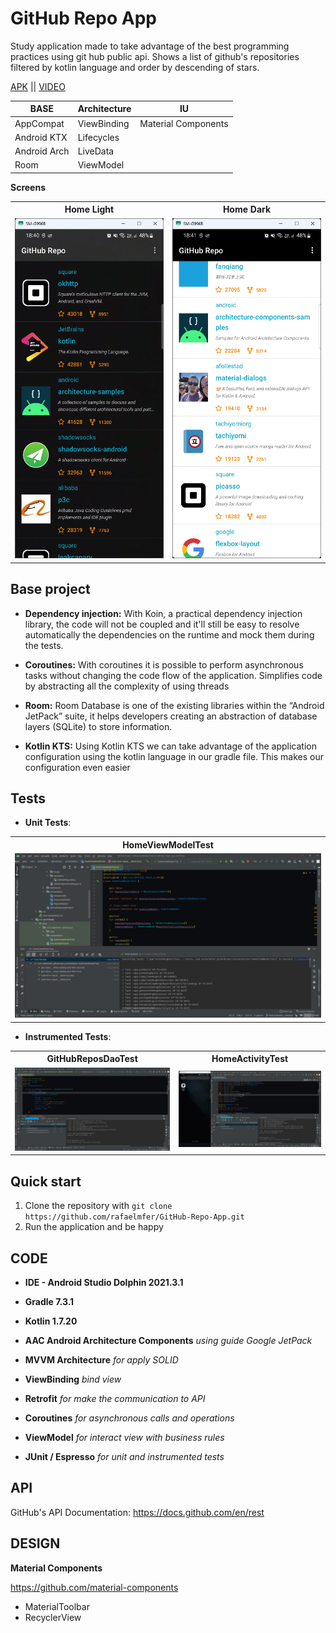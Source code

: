 # GitHub Repo App

Study application made to take advantage of the best programming practices using git hub public api.
Shows a list of github's repositories filtered by kotlin language and order by descending of stars. 

[APK](https://github.com/rafaelmfer/GitHub-Repo-App/blob/master/apk/app-debug.apk?raw=true)
|| [VIDEO](https://github.com/rafaelmfer/GitHub-Repo-App/blob/master/github_assets/videos/screen_recording_app.mp4?raw=true)

<table>
    <thead>
        <tr>
            <th>BASE</th>
            <th>Architecture</th>
            <th>IU</th>
        </tr>
    </thead>
    <tbody>
        <tr>
            <td>AppCompat</td>
            <td>ViewBinding</td>
            <td>Material Components</td>
        </tr>
        <tr>
            <td>Android KTX</td>
            <td>Lifecycles</td>
        </tr>
        <tr>
            <td>Android Arch</td>
            <td>LiveData</td>
        </tr>
        <tr>
            <td>Room</td>
            <td>ViewModel</td>
        </tr>
    </tbody>
</table>


**Screens**
<table>  
    <th>Home Light</th>
    <th>Home Dark</th>
    <tr>
        <td>
            <img src="https://github.com/rafaelmfer/GitHub-Repo-App/blob/master/github_assets/images/Home%20Light.png"/>
        </td>
        <td>
            <img src="https://github.com/rafaelmfer/GitHub-Repo-App/blob/master/github_assets/images/Home%20Dark.png"/>
        </td>
    </tr>
</table>

## Base project

- **Dependency injection:**
  With Koin, a practical dependency injection library, the code will not be coupled and it'll still
  be easy to resolve automatically the dependencies on the runtime and mock them during the tests.

- **Coroutines:**
  With coroutines it is possible to perform asynchronous tasks without changing the code flow of the
  application. Simplifies code by abstracting all the complexity of using threads

- **Room:**
  Room Database is one of the existing libraries within the “Android JetPack” suite, it helps
  developers creating an abstraction of database layers (SQLite) to store information.

- **Kotlin KTS:**
  Using Kotlin KTS we can take advantage of the application configuration using the kotlin language
  in our gradle file. This makes our configuration even easier

## Tests

- **Unit Tests**:

<table>
    <th>HomeViewModelTest</th>
    <tr>
        <td>
            <img src="https://github.com/rafaelmfer/GitHub-Repo-App/blob/master/github_assets/images/HomeViewModelTest.png"/>
        </td>
    </tr>
</table>

- **Instrumented Tests**:

<table>
    <th>GitHubReposDaoTest</th>
    <th>HomeActivityTest</th>
    <tr>
        <td>
            <img src="https://github.com/rafaelmfer/GitHub-Repo-App/blob/master/github_assets/images/GitHubReposDaoTest.png"/>
        </td>
        <td>
            <img src="https://github.com/rafaelmfer/GitHub-Repo-App/blob/master/github_assets/images/HomeActivityTest.png"/>
        </td>
    </tr>
</table>

## Quick start

1. Clone the repository with `git clone https://github.com/rafaelmfer/GitHub-Repo-App.git`
2. Run the application and be happy

## CODE

- **IDE - Android Studio Dolphin 2021.3.1**

- **Gradle 7.3.1**

- **Kotlin 1.7.20**

- **AAC Android Architecture Components** *using guide Google JetPack*

- **MVVM Architecture** *for apply SOLID*

- **ViewBinding** *bind view*

- **Retrofit** *for make the communication to API*

- **Coroutines** *for asynchronous calls and operations*

- **ViewModel** *for interact view with business rules*

- **JUnit / Espresso** *for unit and instrumented tests*

## API

GitHub's API Documentation: https://docs.github.com/en/rest

## DESIGN

**Material Components**

https://github.com/material-components

- MaterialToolbar
- RecyclerView
